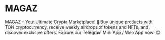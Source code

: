 # MAGAZ
MAGAZ - Your Ultimate Crypto Marketplace! 🚀 Buy unique products with TON cryptocurrency, receive weekly airdrops of tokens and NFTs, and discover exclusive offers. Explore our Telegram Mini App / Web App now! 😊

